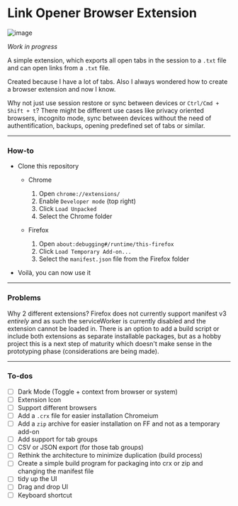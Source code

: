 # Link Opener Browser Extension

![image](https://github.com/user-attachments/assets/4f0d8dd1-a095-46d6-972b-151f50503d1a)

_Work in progress_

A simple extension, which exports all open tabs in the session to a `.txt` file and can open links from a `.txt` file.

Created because I have a lot of tabs. Also I always wondered how to create a browser extension and now I know.

Why not just use session restore or sync between devices or `Ctrl/Cmd + Shift + t`? There might be different use cases like privacy oriented browsers, incognito mode, sync between devices without the need of authentification, backups, opening predefined set of tabs or similar.

---

### How-to

-   Clone this repository

    -   Chrome

        1.  Open `chrome://extensions/`
        1.  Enable `Developer mode` (top right)
        1.  Click `Load Unpacked`
        1.  Select the Chrome folder

    -   Firefox
        1.  Open `about:debugging#/runtime/this-firefox`
        1.  Click `Load Temporary Add-on...`
        1.  Select the `manifest.json` file from the Firefox folder

-   Voilà, you can now use it

---

### Problems

Why 2 different extensions? Firefox does not currently support manifest v3 _entirely_ and as such the serviceWorker is currently disabled and the extension cannot be loaded in. There is an option to add a build script or include both extensions as separate installable packages, but as a hobby project this is a next step of maturity which doesn't make sense in the prototyping phase (considerations are being made).

---

### To-dos

- [ ]   Dark Mode (Toggle + context from browser or system)
- [ ]   Extension Icon
- [ ]   Support different browsers
- [ ]   Add a `.crx` file for easier installation Chromeium
- [ ]   Add a `zip` archive for easier installation on FF and not as a temporary add-on
- [ ]   Add support for tab groups
- [ ]   CSV or JSON export (for those tab groups)
- [ ]   Rethink the architecture to minimize duplication (build process)
- [ ]   Create a simple build program for packaging into crx or zip and changing the manifest file
- [ ]   tidy up the UI
- [ ]   Drag and drop UI
- [ ]   Keyboard shortcut
